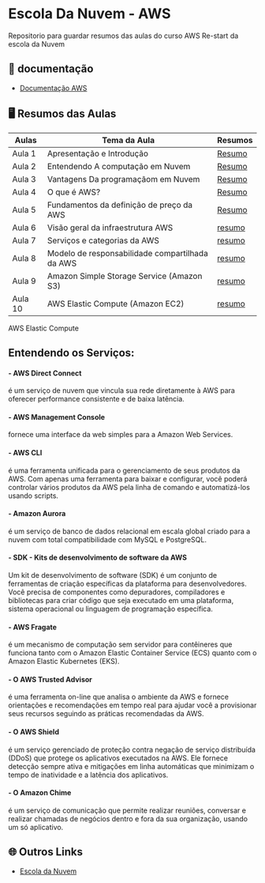 # Escola Da Nuvem - AWS
Repositorio para guardar resumos das aulas do curso AWS  Re-start da escola da Nuvem

## 📑 documentação
- [Documentação AWS](https://docs.aws.amazon.com/)
  

## 🖥️ Resumos das Aulas

| Aulas | Tema da Aula | Resumos |
|-------|---------|-----------|
| Aula 1 | Apresentação e Introdução| [Resumo]() |
| Aula 2 | Entendendo A computação em Nuvem | [Resumo](https://github.com/luane-loureiro/EscolaDaNuvem-AWS/blob/main/resumos/Aula%2002.md) |
| Aula 3 |Vantagens Da programaçãom em Nuvem| [Resumo](https://github.com/luane-loureiro/EscolaDaNuvem-AWS/blob/main/resumos/Aula%2003.md) |
| Aula 4 |O que é AWS?|[Resumo](https://github.com/luane-loureiro/EscolaDaNuvem-AWS/blob/main/resumos/Aula%2004.md) |
| Aula 5 | Fundamentos da definição de preço da AWS | [Resumo](https://github.com/luane-loureiro/EscolaDaNuvem-AWS/blob/main/resumos/Aula%2005.md)
| Aula 6 | Visão geral da infraestrutura AWS |[resumo](https://github.com/luane-loureiro/EscolaDaNuvem-AWS/blob/main/resumos/Aula%2006.md)|
| Aula 7 | Serviços e categorias da AWS |[resumo](https://github.com/luane-loureiro/EscolaDaNuvem-AWS/blob/main/resumos/Aula%2007.md)|
| Aula 8 | Modelo de responsabilidade compartilhada da AWS | [resumo](https://github.com/luane-loureiro/EscolaDaNuvem-AWS/blob/main/resumos/Aula%2008.md)|
| Aula 9 | Amazon Simple Storage Service (Amazon S3) | [resumo](https://github.com/luane-loureiro/EscolaDaNuvem-AWS/blob/main/resumos/Aula%2009.md)|
| Aula 10 | AWS Elastic Compute (Amazon EC2) | [resumo](https://github.com/luane-loureiro/EscolaDaNuvem-AWS/blob/main/resumos/Aula%2010.md)|

AWS Elastic Compute

## Entendendo os Serviços:
#### - AWS Direct Connect 
é um serviço de nuvem que vincula sua rede diretamente à AWS para oferecer performance consistente e de baixa latência.

#### - AWS Management Console 
fornece uma interface da web simples para a Amazon Web Services.

#### - AWS CLI
é uma ferramenta unificada para o gerenciamento de seus produtos da AWS. Com apenas uma ferramenta para baixar e configurar, você poderá controlar vários produtos da AWS pela linha de comando e automatizá-los usando scripts.

#### - Amazon Aurora
é um serviço de banco de dados relacional em escala global criado para a nuvem com total compatibilidade com MySQL e PostgreSQL.

#### - SDK - Kits de desenvolvimento de software da AWS
Um kit de desenvolvimento de software (SDK) é um conjunto de ferramentas de criação específicas da plataforma para desenvolvedores. Você precisa de componentes como depuradores, compiladores e bibliotecas para criar código que seja executado em uma plataforma, sistema operacional ou linguagem de programação específica.

#### - AWS Fragate
é um mecanismo de computação sem servidor para contêineres que funciona tanto com o Amazon Elastic Container Service (ECS) quanto com o Amazon Elastic Kubernetes (EKS).

#### - O AWS Trusted Advisor 
é uma ferramenta on-line que analisa o ambiente da AWS e fornece orientações e recomendações em tempo real para ajudar você a provisionar seus recursos seguindo as práticas recomendadas da AWS. 

#### - O AWS Shield 
é um serviço gerenciado de proteção contra negação de serviço distribuída (DDoS) que protege os aplicativos executados na AWS. 
Ele fornece detecção sempre ativa e mitigações em linha automáticas que minimizam o tempo de inatividade e a latência dos aplicativos.

#### - O Amazon Chime 
é um serviço de comunicação que permite realizar reuniões, conversar e realizar chamadas de negócios dentro e fora da sua organização, usando um só aplicativo.



## 🌐 Outros Links 
- [Escola da Nuvem](https://escoladanuvem.org/)


